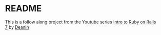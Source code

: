 # README

This is a follow along project from the Youtube series [Intro to Ruby on Rails 7](https://www.youtube.com/playlist?list=PL3mtAHT_eRezB9fnoIcKS4vYFjm23vddb) by [Deanin](https://www.youtube.com/@Deanin)
